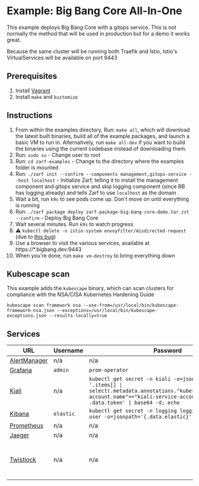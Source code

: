 # Example: Big Bang Core All-In-One

This example deploys Big Bang Core with a gitops service. This is not normally the method that will be used in production but for a demo it works great.

Because the same cluster will be running both Traefik and Istio, Istio's VirtualServices will be available on port 9443

## Prerequisites

1. Install [Vagrant](https://www.vagrantup.com/)
2. Install `make` and `kustomize`

## Instructions

1. From within the examples directory, Run: `make all`, which will download the latest built binaries, build all of the example packages, and launch a basic VM to run in. Alternatively, run `make all-dev` if you want to build the binaries using the current codebase instead of downloading them.
5. Run: `sudo su` - Change user to root
6. Run: `cd zarf-examples` - Change to the directory where the examples folder is mounted
7. Run: `./zarf init --confirm --components management,gitops-service --host localhost` - Initialize Zarf, telling it to install the management component and gitops service and skip logging component (since BB has logging already) and tells Zarf to use `localhost` as the domain
8. Wait a bit, run `k9s` to see pods come up. Don't move on until everything is running
9. Run: `./zarf package deploy zarf-package-big-bang-core-demo.tar.zst --confirm` - Deploy Big Bang Core
10. Wait several minutes. Run `k9s` to watch progress
11. :warning: `kubectl delete -n istio-system envoyfilter/misdirected-request` (due to [this bug](https://repo1.dso.mil/platform-one/big-bang/bigbang/-/issues/802))
12. Use a browser to visit the various services, available at https://*.bigbang.dev:9443
13. When you're done, run `make vm-destroy` to bring everything down

## Kubescape scan

This example adds the `kubescape` binary, which can scan clusters for compliance with the NSA/CISA Kubernetes Hardening Guide

```shell
kubescape scan framework nsa --use-from=/usr/local/bin/kubescape-framework-nsa.json --exceptions=/usr/local/bin/kubescape-exceptions.json --results-locally=true
```

## Services

| URL                                                   | Username  | Password                                                                                                                                                                                   | Notes                                                               |
| ----------------------------------------------------- | --------- | ------------------------------------------------------------------------------------------------------------------------------------------------------------------------------------------ | ------------------------------------------------------------------- |
| [AlertManager](https://alertmanager.bigbang.dev:9443) | n/a       | n/a                                                                                                                                                                                        | Unauthenticated                                                     |
| [Grafana](https://grafana.bigbang.dev:9443)           | `admin`   | `prom-operator`                                                                                                                                                                            |                                                                     |
| [Kiali](https://kiali.bigbang.dev:9443)               | n/a       | `kubectl get secret -n kiali -o=json \| jq -r '.items[] \| select(.metadata.annotations."kubernetes.io/service-account.name"=="kiali-service-account") \| .data.token' \| base64 -d; echo` |                                                                     |
| [Kibana](https://kibana.bigbang.dev:9443)             | `elastic` | `kubectl get secret -n logging logging-ek-es-elastic-user -o=jsonpath='{.data.elastic}' \| base64 -d; echo`                                                                                |                                                                     |
| [Prometheus](https://prometheus.bigbang.dev:9443)     | n/a       | n/a                                                                                                                                                                                        | Unauthenticated                                                     |
| [Jaeger](https://tracing.bigbang.dev:9443)            | n/a       | n/a                                                                                                                                                                                        | Unauthenticated                                                     |
| [Twistlock](https://twistlock.bigbang.dev:9443)       | n/a       | n/a                                                                                                                                                                                        | Twistlock has you create an admin account the first time you log in |
